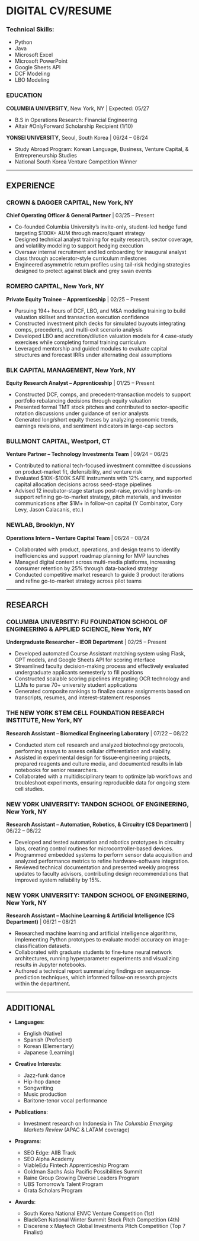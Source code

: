 # DIGITAL CV/RESUME

### Technical Skills:  
  - Python
  - Java
  - Microsoft Excel
  - Microsoft PowerPoint
  - Google Sheets API
  - DCF Modeling
  - LBO Modeling

### EDUCATION

**COLUMBIA UNIVERSITY**, New York, NY  |  Expected: 05/27
- B.S in Operations Research: Financial Engineering
- Altair #OnlyForward Scholarship Recipient (1/10)


**YONSEI UNIVERSITY**, Seoul, South Korea  |  06/24 – 08/24
- Study Abroad Program: Korean Language, Business, Venture Capital, & Entrepreneurship Studies 
- National South Korea Venture Competition Winner


---

## EXPERIENCE

### CROWN & DAGGER CAPITAL, New York, NY  
**Chief Operating Officer & General Partner**  |  03/25 – Present  
- Co-founded Columbia University’s invite-only, student-led hedge fund targeting \$100K+ AUM through macro/quant strategy  
- Designed technical analyst training for equity research, sector coverage, and volatility modeling to support hedging execution  
- Oversaw internal recruitment and led onboarding for inaugural analyst class through accelerator-style curriculum milestones  
- Engineered asymmetric return profiles using tail-risk hedging strategies designed to protect against black and grey swan events  

### ROMERO CAPITAL, New York, NY  
**Private Equity Trainee – Apprenticeship**  |  02/25 – Present  
- Pursuing 194+ hours of DCF, LBO, and M&A modeling training to build valuation skillset and transaction execution confidence  
- Constructed investment pitch decks for simulated buyouts integrating comps, precedents, and multi-exit scenario analysis  
- Developed LBO and accretion/dilution valuation models for 4 case-study exercises while completing formal training curriculum  
- Leveraged mentorship and guided modules to evaluate capital structures and forecast IRRs under alternating deal assumptions  

### BLK CAPITAL MANAGEMENT, New York, NY  
**Equity Research Analyst – Apprenticeship**  |  01/25 – Present  
- Constructed DCF, comps, and precedent-transaction models to support portfolio rebalancing decisions through equity valuation  
- Presented formal TMT stock pitches and contributed to sector-specific rotation discussions under guidance of senior analysts  
- Generated long/short equity theses by analyzing economic trends, earnings revisions, and sentiment indicators in large-cap sectors  

### BULLMONT CAPITAL, Westport, CT  
**Venture Partner – Technology Investments Team**  |  09/24 – 06/25  
- Contributed to national tech-focused investment committee discussions on product-market fit, defensibility, and venture risk  
- Evaluated \$10K–\$100K SAFE instruments with 12% carry, and supported capital allocation decisions across seed-stage pipelines  
- Advised 12 incubator-stage startups post-raise, providing hands-on support refining go-to-market strategy, pitch materials, and investor communications after \$1M+ in follow-on capital (Y Combinator, Cory Levy, Jason Calacanis, etc.)

### NEWLAB, Brooklyn, NY  
**Operations Intern – Venture Capital Team**  |  06/24 – 08/24  
- Collaborated with product, operations, and design teams to identify inefficiencies and support roadmap planning for MVP launches  
- Managed digital content across multi-media platforms, increasing consumer retention by 25% through data-backed strategy  
- Conducted competitive market research to guide 3 product iterations and refine go-to-market strategy across pilot teams  

---

## RESEARCH

### COLUMBIA UNIVERSITY: FU FOUNDATION SCHOOL OF ENGINEERING & APPLIED SCIENCE, New York, NY  
**Undergraduate Researcher – IEOR Department**  |  02/25 – Present  
- Developed automated Course Assistant matching system using Flask, GPT models, and Google Sheets API for scoring interface  
- Streamlined faculty decision-making process and effectively evaluated undergraduate applicants semesterly to fill positions  
- Constructed scalable scoring pipelines integrating OCR technology and LLMs to parse 70+ university student applications  
- Generated composite rankings to finalize course assignments based on transcripts, resumes, and interest-statement responses

### THE NEW YORK STEM CELL FOUNDATION RESEARCH INSTITUTE, New York, NY
**Research Assistant – Biomedical Engineering Laboratory**  |  07/22 – 08/22
- Conducted stem cell research and analyzed biotechnology protocols, performing assays to assess cellular differentiation and viability.
- Assisted in experimental design for tissue‐engineering projects, prepared reagents and culture media, and documented results in lab notebooks for senior researchers.
- Collaborated with a multidisciplinary team to optimize lab workflows and troubleshoot experiments, ensuring reproducible data for ongoing stem cell studies.

### NEW YORK UNIVERSITY: TANDON SCHOOL OF ENGINEERING, New York, NY
**Research Assistant – Automation, Robotics, & Circuitry (CS Department)**  |  06/22 – 08/22
- Developed and tested automation and robotics prototypes in circuitry labs, creating control routines for microcontroller‐based devices.
- Programmed embedded systems to perform sensor data acquisition and analyzed performance metrics to refine hardware–software integration.
- Reviewed technical documentation and presented weekly progress updates to faculty advisors, contributing design recommendations that improved system reliability by 15%.

### NEW YORK UNIVERSITY: TANDON SCHOOL OF ENGINEERING, New York, NY
**Research Assistant – Machine Learning & Artificial Intelligence (CS Department)**  |  06/21 – 08/21
- Researched machine learning and artificial intelligence algorithms, implementing Python prototypes to evaluate model accuracy on image‐classification datasets.
- Collaborated with graduate students to fine‐tune neural network architectures, running hyperparameter experiments and visualizing results in Jupyter notebooks.
- Authored a technical report summarizing findings on sequence‐prediction techniques, which informed follow‐on research projects within the department.



---

## ADDITIONAL

- **Languages**:
  - English (Native)
  - Spanish (Proficient)
  - Korean (Elementary)
  - Japanese (Learning)

- **Creative Interests**:  
  - Jazz-funk dance
  - Hip-hop dance
  - Songwriting
  - Music production
  - Baritone-tenor vocal performance

- **Publications**:  
  - Investment research on Indonesia in *The Columbia Emerging Markets Review* (APAC & LATAM coverage)

- **Programs**:  
  - SEO Edge: AIIB Track
  - SEO Alpha Academy
  - ViableEdu Fintech Apprenticeship Program
  - Goldman Sachs Asia Pacific Possibilities Summit
  - Raine Group Growing Diverse Leaders Program
  - UBS Tomorrow’s Talent Program
  - Grata Scholars Program

- **Awards**:  
  - South Korea National ENVC Venture Competition (1st)
  - BlackGen National Winter Summit Stock Pitch Competition (4th)
  - Discerene x Maytech Global Investments Pitch Competition (Top 7 Finalist)


